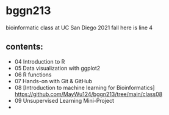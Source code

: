 # bggn213

bioinformatic class at UC San Diego 2021 fall
here is line 4

## contents: 
- 04 Introduction to R
- 05 Data visualization with ggplot2
- 06 R functions
- 07 Hands-on with Git & GitHub 
- 08 [Introduction to machine learning for Bioinformatics] https://github.com/MayWu124/bggn213/tree/main/class08
- 09 Unsupervised Learning Mini-Project
- 
